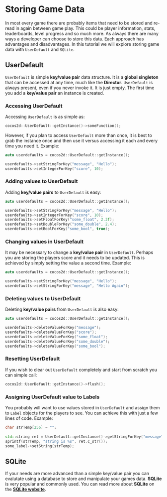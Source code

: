 # Storing Game Data
In most every game there are probably items that need to be stored and re-read in again between game play. This could be player information, stats, leaderboards, level progress and so much more. As always there are many ways a developer can choose to store this data. Each approach has advantages and disadvantages. In this tutorial we will explore storing game data with `UserDefault` and `SQLite`.

## UserDefault
`UserDefault` is simple __key/value pair__ data structure. It is a __global singleton__ that can be accessed at any time, much like the __Director__. `UserDefault` is always present, even if you never invoke it. It is just empty. The first time you add a __key/value pair__ an instance is created.

### Accessing UserDefault
Accessing `UserDefault` is as simple as:

```cpp
cocos2d::UserDefault::getInstance()->someFunction();
```

However, if you plan to access `UserDefault` more than once, it is best to grab the instance once and then use it versus accessing it each and every time you need it. Example:

```cpp
auto userdefaults = cocos2d::UserDefault::getInstance();

userdefaults->setStringForKey("message", "Hello");
userdefaults->setIntegerForKey("score", 10);
```

### Adding values to UserDefault
Adding __key/value pairs__ to `UserDefault` is easy:

```cpp
auto userdefaults = cocos2d::UserDefault::getInstance();

userdefaults->setStringForKey("message", "Hello");
userdefaults->setIntegerForKey("score", 10);
userdefaults->setFloatForKey("some_float", 2.3f);
userdefaults->setDoubleForKey("some_double", 2.4);
userdefaults->setBoolForKey("some_bool", true);
```

### Changing values in UserDefault
It may be necessary to change a __key/value pair__ in `UserDefault`. Perhaps you are storing the players score and it needs to be updated. This is achieved by simply setting the value a second time. Example:

```cpp
auto userdefaults = cocos2d::UserDefault::getInstance();

userdefaults->setStringForKey("message", "Hello");
userdefaults->setStringForKey("message", "Hello Again");
```

### Deleting values to UserDefault
Deleting __key/value pairs__ from `UserDefault` is also easy:

```cpp
auto userdefaults = cocos2d::UserDefault::getInstance();

userdefaults->deleteValueForKey("message");
userdefaults->deleteValueForKey("score");
userdefaults->deleteValueForKey("some_float");
userdefaults->deleteValueForKey("some_double");
userdefaults->deleteValueForKey("some_bool");
```

### Resetting UserDefault
If you wish to clear out `UserDefault` completely and start from scratch you can simple call:

```cpp
cocos2d::UserDefault::getInstance()->flush();
```

### Assigning UserDefault value to Labels
You probably will want to use values stored in `UserDefault` and assign them to `Label` objects for the players to see. You can achieve this with just a few lines of code. Example:

```cpp
char strTemp[256] = "";
    
std::string ret = UserDefault::getInstance()->getStringForKey("message");
sprintf(strTemp, "string is %s", ret.c_str());
some_label->setString(strTemp);
```

## SQLite
If your needs are more advanced than a simple key/value pair you can evalutate using a database to store and manipulate your games data. __SQLite__ is very popular and commonly used. You can read more about __SQLite__ on the [__SQLite website__]().
